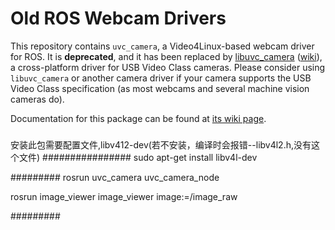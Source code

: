Old ROS Webcam Drivers
======================

This repository contains `uvc_camera`, a Video4Linux-based webcam driver for ROS. It is **deprecated**,
and it has been replaced by [libuvc_camera](https://github.com/ktossell/libuvc_ros) ([wiki](http://wiki.ros.org/libuvc_camera)), a cross-platform driver
for USB Video Class cameras. Please consider using `libuvc_camera` or another camera driver if your camera
supports the USB Video Class specification (as most webcams and several machine vision cameras do).

Documentation for this package can be found at [its wiki page](http://wiki.ros.org/uvc_camera).
###

安装此包需要配置文件,libv412-dev(若不安装，编译时会报错--libv4l2.h,没有这个文件)
################
sudo apt-get install libv4l-dev

#########
rosrun uvc_camera uvc_camera_node

rosrun image_viewer image_viewer image:=/image_raw

#########
